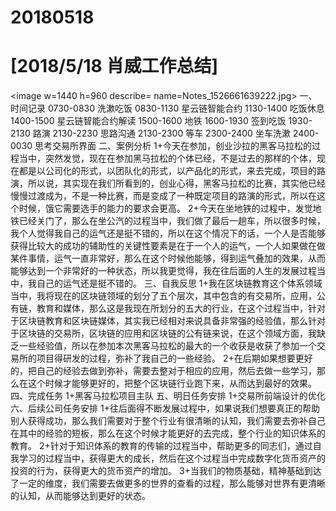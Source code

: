 # 20180518

# [2018/5/18 肖威工作总结]
<image w=1440 h=960 describe= name=Notes_1526661639222.jpg>
一、时间记录
0730-0830 洗漱吃饭
0830-1130 星云链智能合约
1130-1400 吃饭休息
1400-1500 星云链智能合约解读
1500-1600 地铁
1600-1930 签到吃饭
1930-2130 路演
2130-2230 思路沟通
2130-2300 等车
2300-2400 坐车洗漱
2400-0030 思考交易所界面
二、案例分析
1+今天在参加，创业沙拉的黑客马拉松的过程当中，突然发觉，现在在参加黑马拉松的个体已经，不是过去的那样的个体，现在都是以公司化的形式，以团队化的形式，以产品化的形式，来去完成，项目的路演，所以说，其实现在我们所看到的，创业心得，黑客马拉松的比赛，其实他已经慢慢过渡成为，不是一种比赛，而是变成了一种既定项目的路演的形式，所以在这个时候，饿它需要选手的能力的要求会更高。
2+今天在坐地铁的过程中，发觉地铁已经关门了，那么在坐公汽的过程当中，我们做了最后一趟车，所以很多时候，我个人觉得我自己的运气还是挺不错的，所以在这个情况下的话，一个人是否能够获得比较大的成功的辅助性的关键性要素是在于一个人的运气，一个人如果做在做某件事情，运气一直非常好，那么在这个时候他能够，得到运气叠加的效果，从而能够达到一个非常好的一种状态，所以我更觉得，我在往后面的人生的发展过程当中，我自己的运气还是挺不错的。
三、自我反思
1+我在区块链教育这个体系领域当中，我将现在的区块链领域的划分了五个层次，其中包含的有交易所，应用，公有链，教育和媒体，那么这是我现在所划分的五大的行业，在这个过程当中，针对于区块链教育和区块链媒体，其实我已经相对来说具备非常强的经验值，那么针对于区块链的交易所，区块链的应用和区块链的公有链来说，在这个领域方面，我缺乏一些经验值，所以在参加本次黑客马拉松的最大的一个收获是收获了参加一个交易所的项目得研发的过程，弥补了我自己的一些经验。
2+在后期如果想要更好的，把自己的经验去做到弥补，需要去整对于相应的应用，然后去做一些学习，那么在这个时候才能够更好的，把整个区块链行业跑下来，从而达到最好的效果。
四、完成任务
1+黑客马拉松项目主队
五、明日任务安排
1+交易所前端设计的优化
六、后续公司任务安排
1+往后面得不断发展过程中，如果说我们想要真正的帮助别人获得成功，那么我们需要对于整个行业有很清晰的认知，我们需要去弥补自己在其中的经验的短板，那么在这个时候才能更好的去完成，整个行业的知识体系的教育。
2+针对于知识体系的教育的传输的过程当中，帮助更多的同志们，通过自我学习的过程当中，获得更大的成长，然后在这个过程当中完成数字化货币资产的投资的行为，获得更大的货币资产的增加。
3+当我们的物质基础，精神基础到达了一定的维度，我们需要去做更多的世界的查看的过程，那么能够对世界有更清晰的认知，从而能够达到更好的状态。
